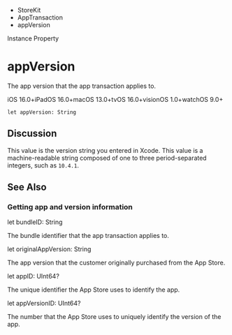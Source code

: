 

- StoreKit
- AppTransaction
-  appVersion 

Instance Property

# appVersion

The app version that the app transaction applies to.

iOS 16.0+iPadOS 16.0+macOS 13.0+tvOS 16.0+visionOS 1.0+watchOS 9.0+

``` source
let appVersion: String
```

## Discussion

This value is the version string you entered in Xcode. This value is a machine-readable string composed of one to three period-separated integers, such as `10.4.1`.

## See Also

### Getting app and version information

let bundleID: String

The bundle identifier that the app transaction applies to.

let originalAppVersion: String

The app version that the customer originally purchased from the App Store.

let appID: UInt64?

The unique identifier the App Store uses to identify the app.

let appVersionID: UInt64?

The number that the App Store uses to uniquely identify the version of the app.

